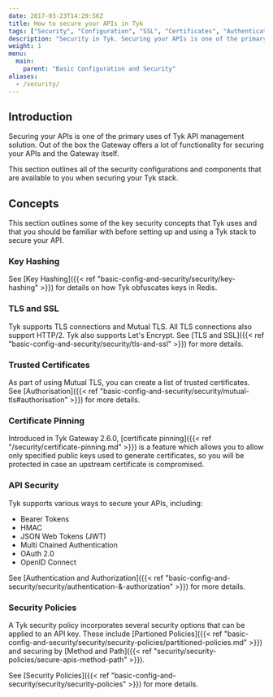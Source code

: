 ```yaml
---
date: 2017-03-23T14:29:56Z
title: How to secure your APIs in Tyk
tags: ["Security", "Configuration", "SSL", "Certificates", "Authentication", "Authorization", "API security", "API Gateway Security"]
description: "Security in Tyk. Securing your APIs is one of the primary uses of Tyk. Out of the box the Gateway offers functionality for securing your APIs & the Gateway itself."
weight: 1
menu: 
  main:
    parent: "Basic Configuration and Security"
aliases:
  - /security/
---
```


## Introduction

Securing your APIs is one of the primary uses of Tyk API management solution. Out of the box the Gateway offers a lot of functionality for securing your APIs and the Gateway itself.

This section outlines all of the security configurations and components that are available to you when securing your Tyk stack.

## Concepts

This section outlines some of the key security concepts that Tyk uses and that you should be familiar with before setting up and using a Tyk stack to secure your API.

### Key Hashing

See [Key Hashing]({{< ref "basic-config-and-security/security/key-hashing" >}}) for details on how Tyk obfuscates keys in Redis.

### TLS and SSL

Tyk supports TLS connections and Mutual TLS. All TLS connections also support HTTP/2. Tyk also supports Let's Encrypt. See [TLS and SSL]({{< ref "basic-config-and-security/security/tls-and-ssl" >}}) for more details.

### Trusted Certificates

As part of using Mutual TLS, you can create a list of trusted certificates. See [Authorisation]({{< ref "basic-config-and-security/security/mutual-tls#authorisation" >}}) for more details.

### Certificate Pinning

Introduced in Tyk Gateway 2.6.0, [certificate pinning]({{< ref "/security/certificate-pinning.md" >}}) is a feature which allows you to allow only specified public keys used to generate certificates, so you will be protected in case an upstream certificate is compromised.

### API Security

Tyk supports various ways to secure your APIs, including:

* Bearer Tokens
* HMAC
* JSON Web Tokens (JWT)
* Multi Chained Authentication
* OAuth 2.0
* OpenID Connect

See [Authentication and Authorization]({{< ref "basic-config-and-security/security/authentication-&-authorization" >}}) for more details.

### Security Policies

A Tyk security policy incorporates several security options that can be applied to an API key. These include [Partioned Policies]({{< ref "basic-config-and-security/security/security-policies/partitioned-policies.md" >}}) and securing by [Method and Path]({{< ref "security/security-policies/secure-apis-method-path" >}}).

See [Security Policies]({{< ref "basic-config-and-security/security/security-policies" >}}) for more details.
